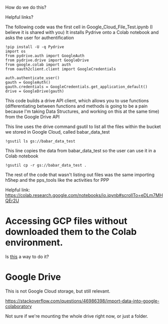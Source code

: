 How do we do this? 

Helpful links?

The following code was the first cell in Google_Cloud_File_Test.ipynb (I believe it is shared with you)
It installs Pydrive onto a Colab notebook and asks the user for authentification

```
!pip install -U -q Pydrive
import os
from pydrive.auth import GoogleAuth
from pydrive.drive import GoogleDrive
from google.colab import auth
from oauth2client.client import GoogleCredentials

auth.authenticate_user()
gauth = GoogleAuth()
gauth.credentials = GoogleCredentials.get_application_default()
drive = GoogleDrive(gauth)
```

This code builds a drive API client, which allows you to use functions (differentiating between functions and methods is going to be a pain because I'm taking Data Structures, and working on this at the same time) from the Google Drive API


This line uses the drive command gsutil to list all the files within the bucket we stored in Google Cloud, called babar_data_test
```
!gsutil ls gs://babar_data_test
```
This line copies the data from babar_data_test so the user can use it in a Colab notebook

```
!gsutil cp -r gs://babar_data_test .
```

The rest of the code that wasn't listing out files was the same importing h5hep and the pps_tools like the activities for PPP

Helpful link: https://colab.research.google.com/notebooks/io.ipynb#scrollTo=eDLm7MHQEr2U

# Accessing GCP files without downloaded them to the Colab environment. 

Is [this](https://stackoverflow.com/questions/49021464/interface-between-google-colaboratory-and-google-cloud) a way to do it? 


# Google Drive
This is not Google Cloud storage, but still relevant. 

https://stackoverflow.com/questions/46986398/import-data-into-google-colaboratory

Not sure if we're mounting the whole drive right now, or just a folder. 


